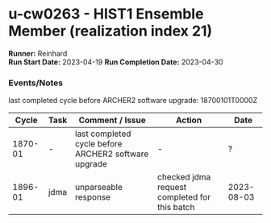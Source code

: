# u-cw0263 - HIST1 Ensemble Member (realization index 21)

**Runner:**  Reinhard  
**Run Start Date:** 2023-04-19
**Run Completion Date:** 2023-04-30

### Events/Notes

last completed cycle before ARCHER2 software upgrade: 18700101T0000Z

| Cycle | Task | Comment / Issue | Action | Date |
| ---   | ---  | ---             | ---    | ---  |
| 1870-01 | - | last completed cycle before ARCHER2 software upgrade | - | ? |
| 1896-01 | jdma | unparseable response | checked jdma request completed for this batch | 2023-08-03 |

